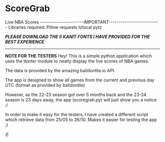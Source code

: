 # ScoreGrab
Live NBA Scores
----------------------IMPORTANT--------------------------
Libraries required:
Pillow
requests
tzlocal
pytz


*****PLEASE DOWNLOAD THE 5 KANIT FONTS I HAVE PROVIDED FOR THE BEST EXPERIENCE*****

----------------------------------------------------------
**NOTE FOR THE TESTERS**
Hey!
This is a simple python application which uses the tkinter module to neatly display the live scores of NBA games. 

The data is provided by the amazing balldontlie.io API.

The app is designed to show all games from the current and previous day UTC (format as provided by balldontlie)

However, as the 22-23 season got over 5 months back and the 23-24 season is 23 days away, the app (scoregrab.py) will just show you a notice :/

In order to make it easy for the testers, I have created a different script which retrieve data from 25/05 to 26/10. Makes it easier for testing the app ;)

✌️
